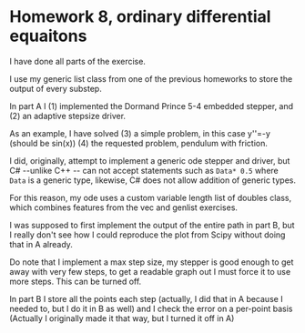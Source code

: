 Homework 8, ordinary differential equaitons
===========
I have done all parts of the exercise.

I use my generic list class from one of the previous homeworks to store the output of every substep.


In part A I (1) implemented the Dormand Prince 5-4 embedded stepper, and (2) an adaptive stepsize driver.

As an example, I have solved (3) a simple problem, in this case y''=-y (should be sin(x)) (4) the requested problem, pendulum with friction.

I did, originally, attempt to implement a generic ode stepper and driver, but C# --unlike C++ -- can not accept statements such as `Data* 0.5` where `Data` is a generic type, likewise, C# does not allow addition of generic types.

For this reason, my ode uses a custom variable length list of doubles class, which combines features from the vec and genlist exercises.

I was supposed to first implement the output of the entire path in part B, but I really don't see how I could reproduce the plot from Scipy without doing that in A already.

Do note that I implement a max step size, my stepper is good enough to get away with very few steps, to get a readable graph out I must force it to use more steps. This can be turned off.

In part B I store all the points each step (actually, I did that in A because I needed to, but I do it in B as well) and I check the error on a per-point basis (Actually I originally made it that way, but I turned it off in A)
